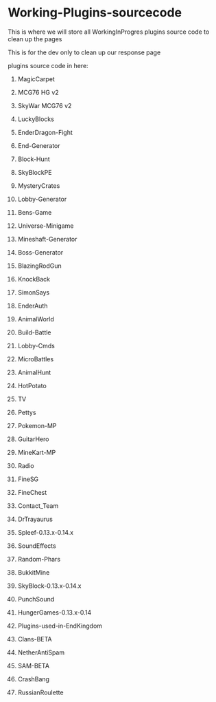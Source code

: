 
# Working-Plugins-sourcecode
This is where we will store all WorkingInProgres plugins source code to clean up the pages

This is for the dev only to clean up our response page

plugins source code in here:

1. MagicCarpet        

2. MCG76 HG v2

3. SkyWar MCG76 v2

4. LuckyBlocks

5. EnderDragon-Fight

6. End-Generator

7. Block-Hunt

8. SkyBlockPE

9. MysteryCrates

10. Lobby-Generator

11. Bens-Game

12. Universe-Minigame

13. Mineshaft-Generator

14. Boss-Generator

15. BlazingRodGun

16. KnockBack

17. SimonSays

18. EnderAuth

19. AnimalWorld

20. Build-Battle

21. Lobby-Cmds

22. MicroBattles

23. AnimalHunt

24. HotPotato

25. TV

26. Pettys

27. Pokemon-MP

28. GuitarHero

29. MineKart-MP

30. Radio

31. FineSG

32. FineChest

33. Contact_Team

34. DrTrayaurus

35. Spleef-0.13.x-0.14.x

36. SoundEffects

37. Random-Phars

38. BukkitMine

39. SkyBlock-0.13.x-0.14.x

40. PunchSound

41. HungerGames-0.13.x-0.14

42. Plugins-used-in-EndKingdom

43. Clans-BETA

44. NetherAntiSpam

45. SAM-BETA

45. CrashBang

46. RussianRoulette
